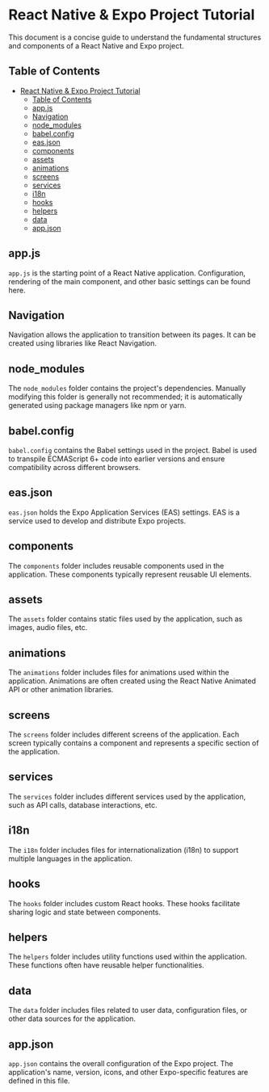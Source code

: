 # React Native & Expo Project Tutorial

This document is a concise guide to understand the fundamental structures and components of a React Native and Expo project.


## Table of Contents

- [React Native \& Expo Project Tutorial](#react-native--expo-project-tutorial)
  - [Table of Contents](#table-of-contents)
  - [app.js](#appjs)
  - [Navigation](#navigation)
  - [node\_modules](#node_modules)
  - [babel.config](#babelconfig)
  - [eas.json](#easjson)
  - [components](#components)
  - [assets](#assets)
  - [animations](#animations)
  - [screens](#screens)
  - [services](#services)
  - [i18n](#i18n)
  - [hooks](#hooks)
  - [helpers](#helpers)
  - [data](#data)
  - [app.json](#appjson)

## app.js

`app.js` is the starting point of a React Native application. Configuration, rendering of the main component, and other basic settings can be found here.

## Navigation

Navigation allows the application to transition between its pages. It can be created using libraries like React Navigation.

## node_modules

The `node_modules` folder contains the project's dependencies. Manually modifying this folder is generally not recommended; it is automatically generated using package managers like npm or yarn.

## babel.config

`babel.config` contains the Babel settings used in the project. Babel is used to transpile ECMAScript 6+ code into earlier versions and ensure compatibility across different browsers.

## eas.json

`eas.json` holds the Expo Application Services (EAS) settings. EAS is a service used to develop and distribute Expo projects.

## components

The `components` folder includes reusable components used in the application. These components typically represent reusable UI elements.

## assets

The `assets` folder contains static files used by the application, such as images, audio files, etc.

## animations

The `animations` folder includes files for animations used within the application. Animations are often created using the React Native Animated API or other animation libraries.

## screens

The `screens` folder includes different screens of the application. Each screen typically contains a component and represents a specific section of the application.

## services

The `services` folder includes different services used by the application, such as API calls, database interactions, etc.

## i18n

The `i18n` folder includes files for internationalization (i18n) to support multiple languages in the application.

## hooks

The `hooks` folder includes custom React hooks. These hooks facilitate sharing logic and state between components.

## helpers

The `helpers` folder includes utility functions used within the application. These functions often have reusable helper functionalities.

## data

The `data` folder includes files related to user data, configuration files, or other data sources for the application.

## app.json

`app.json` contains the overall configuration of the Expo project. The application's name, version, icons, and other Expo-specific features are defined in this file.
